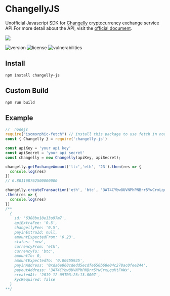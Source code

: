 # ChangellyJS

Unofficial Javascript SDK for [Changelly](https://changelly.com/?ref_id=oz145mh990w1b4wr) cryptocurrency exchange service API.For more detail about the API, visit the [official document](https://old.changelly.com/developers).

[<img src="https://i.imgur.com/GN2626g.png">](https://changelly.com/?ref_id=oz145mh990w1b4wr)

![version](https://img.shields.io/npm/v/changelly-js) ![license](https://img.shields.io/npm/l/changelly-js) ![vulnerabilities](https://img.shields.io/snyk/vulnerabilities/npm/changelly-js)


## Install

```shell
npm install changelly-js
```

## Custom Build

```shell
npm run build
```

## Example

```javascript 
//  nodejs
require("isomorphic-fetch") // install this package to use fetch in nodejs
const { Changelly } = require('changelly-js')

const apiKey = 'your api key'
const apiSecret = 'your api secret'
const changelly = new Changelly(apiKey, apiSecret);

changelly.getExchangeAmount('ltc','eth', '23').then(res => {
  console.log(res)
})
// 6.881168762500000000

changelly.createTransaction('eth', 'btc', '3AT4CYbw8UVNPhPNBrr5YwCrxLquKtFWWx', '0.23')
.then(res => {
  console.log(res)
})
/**
  {
    id: '6308bn10e13o97m7',
    apiExtraFee: '0.5',
    changellyFee: '0.5',
    payinExtraId: null,
    amountExpectedFrom: '0.23',
    status: 'new',
    currencyFrom: 'eth',
    currencyTo: 'btc',
    amountTo: 0,
    amountExpectedTo: '0.00455935',
    payinAddress: '0xda6e060cdedd5ecdfe650b68e04c278ac0fee244',
    payoutAddress: '3AT4CYbw8UVNPhPNBrr5YwCrxLquKtFWWx',
    createdAt: '2019-12-09T03:23:13.000Z',
    kycRequired: false
  }
**/

```
